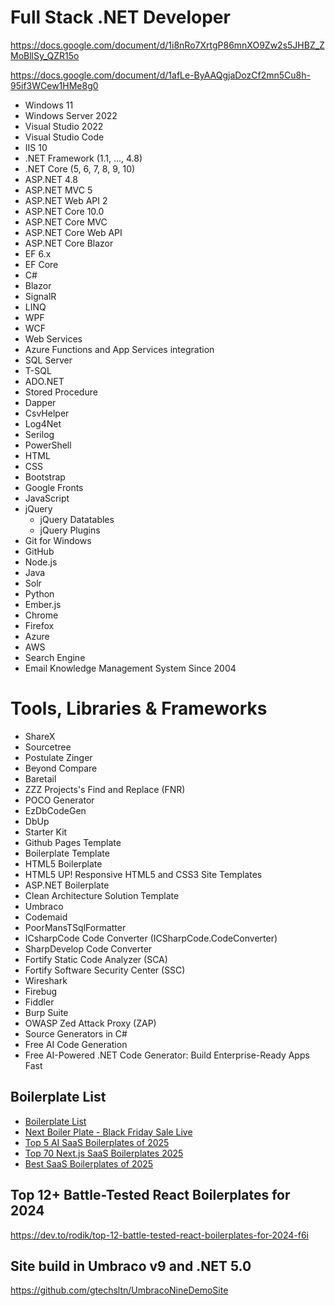 # Full Stack .NET Developer

https://docs.google.com/document/d/1i8nRo7XrtgP86mnXO9Zw2s5JHBZ_ZMoBllSy_QZR15o

https://docs.google.com/document/d/1afLe-ByAAQgjaDozCf2mn5Cu8h-95if3WCew1HMe8g0

* Windows 11
* Windows Server 2022
* Visual Studio 2022
* Visual Studio Code
* IIS 10
* .NET Framework (1.1, ..., 4.8)
* .NET Core (5, 6, 7, 8, 9, 10)
* ASP.NET 4.8
* ASP.NET MVC 5
* ASP.NET Web API 2
* ASP.NET Core 10.0
* ASP.NET Core MVC
* ASP.NET Core Web API
* ASP.NET Core Blazor
* EF 6.x
* EF Core
* C#
* Blazor
* SignalR
* LINQ
* WPF
* WCF
* Web Services
* Azure Functions and App Services integration
* SQL Server
* T-SQL
* ADO.NET
* Stored Procedure
* Dapper
* CsvHelper
* Log4Net
* Serilog
* PowerShell
* HTML
* CSS
* Bootstrap
* Google Fronts
* JavaScript
* jQuery
  * jQuery Datatables
  * jQuery Plugins
* Git for Windows
* GitHub
* Node.js
* Java
* Solr
* Python
* Ember.js
* Chrome
* Firefox
* Azure
* AWS
* Search Engine
* Email Knowledge Management System Since 2004

# Tools, Libraries & Frameworks
* ShareX
* Sourcetree
* Postulate Zinger
* Beyond Compare
* Baretail
* ZZZ Projects's Find and Replace (FNR)
* POCO Generator
* EzDbCodeGen
* DbUp
* Starter Kit
* Github Pages Template
* Boilerplate Template
* HTML5 Boilerplate
* HTML5 UP! Responsive HTML5 and CSS3 Site Templates
* ASP.NET Boilerplate
* Clean Architecture Solution Template
* Umbraco
* Codemaid
* PoorMansTSqlFormatter
* ICsharpCode Code Converter (ICSharpCode.CodeConverter)
* SharpDevelop Code Converter
* Fortify Static Code Analyzer (SCA)
* Fortify Software Security Center (SSC)
* Wireshark
* Firebug
* Fiddler
* Burp Suite
* OWASP Zed Attack Proxy (ZAP)
* Source Generators in C#
* Free AI Code Generation
* Free AI-Powered .NET Code Generator: Build Enterprise-Ready Apps Fast

## Boilerplate List
* [Boilerplate List](https://boilerplatelist.com)
* [Next Boiler Plate - Black Friday Sale Live](https://www.nextboilerplate.com/)
* [Top 5 AI SaaS Boilerplates of 2025](https://realtors.medium.com/top-5-ai-saas-boilerplates-of-2025-why-nextboilerplate-reigns-supreme-e7981595c993)
* [Top 70 Next.js SaaS Boilerplates 2025](https://boilerplatelist.com/collections/top-next-js-saas-boilerplates/)
* [Best SaaS Boilerplates of 2025](https://slashdot.org/software/saas-boilerplates/)

## Top 12+ Battle-Tested React Boilerplates for 2024
https://dev.to/rodik/top-12-battle-tested-react-boilerplates-for-2024-f6i

## Site build in Umbraco v9 and .NET 5.0
https://github.com/gtechsltn/UmbracoNineDemoSite
